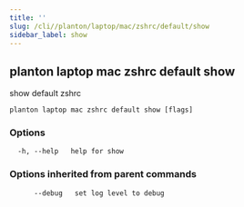 ```yaml
---
title: ''
slug: /cli//planton/laptop/mac/zshrc/default/show
sidebar_label: show
---
```

## planton laptop mac zshrc default show

show default zshrc

```
planton laptop mac zshrc default show [flags]
```

### Options

```
  -h, --help   help for show
```

### Options inherited from parent commands

```
      --debug   set log level to debug
```

